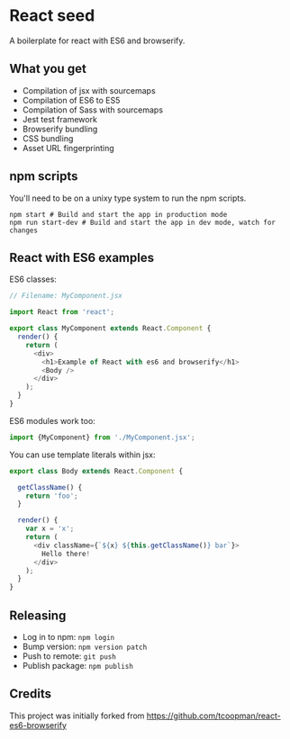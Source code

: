 # React seed

A boilerplate for react with ES6 and browserify.

## What you get

* Compilation of jsx with sourcemaps
* Compilation of ES6 to ES5
* Compilation of Sass with sourcemaps
* Jest test framework
* Browserify bundling
* CSS bundling
* Asset URL fingerprinting

## npm scripts

You'll need to be on a unixy type system to run the npm scripts.

```
npm start # Build and start the app in production mode
npm run start-dev # Build and start the app in dev mode, watch for changes
```

## React with ES6 examples

ES6 classes:

```js
// Filename: MyComponent.jsx

import React from 'react';

export class MyComponent extends React.Component {
  render() {
    return (
      <div>
        <h1>Example of React with es6 and browserify</h1>
        <Body />
      </div>
    );
  }
}
```

ES6 modules work too:

```js
import {MyComponent} from './MyComponent.jsx';
```

You can use template literals within jsx:

```js
export class Body extends React.Component {

  getClassName() {
    return 'foo';
  }

  render() {
    var x = 'x';
    return (
      <div className={`${x} ${this.getClassName()} bar`}>
        Hello there!
      </div>
    );
  }
}
```

## Releasing

* Log in to npm: `npm login`
* Bump version: `npm version patch`
* Push to remote: `git push`
* Publish package: `npm publish`

## Credits

This project was initially forked from https://github.com/tcoopman/react-es6-browserify
